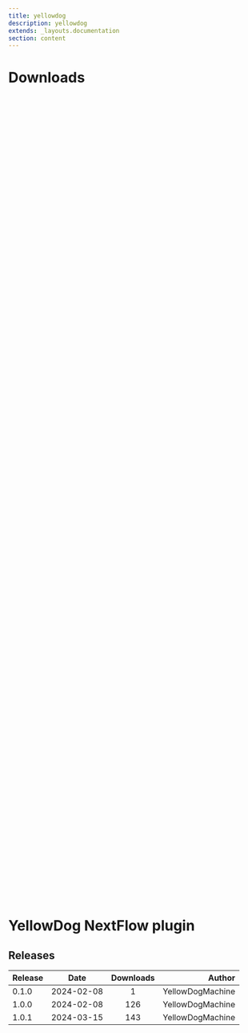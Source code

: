 ```yaml
---
title: yellowdog
description: yellowdog
extends: _layouts.documentation
section: content
---
```


# Downloads

<div style="position: relative; height:40vh; width:80vw">
    <canvas id="releases"></canvas>
</div>
<script type="module" src="docs/yellowdog/yellowdog.js"></script>

# YellowDog NextFlow plugin

## Releases

| Release                               |                       Date                       |                   Downloads                    |                           Author |
| :------------ |:------------------------------------------------:|:----------------------------------------------:|---------------------------------:|
 |  0.1.0                                               | 2024-02-08                                          | 1                                                  | YellowDogMachine                                   |
 |  1.0.0                                               | 2024-02-08                                          | 126                                                | YellowDogMachine                                   |
 |  1.0.1                                               | 2024-03-15                                          | 143                                                | YellowDogMachine                                   |
